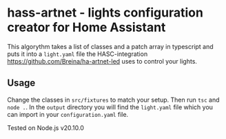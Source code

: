 # hass-artnet - lights configuration creator for Home Assistant

This algorythm takes a list of classes and a patch array in typescript and puts it into a `light.yaml` file the HASC-integration https://github.com/Breina/ha-artnet-led uses to control your lights.

## Usage

Change the classes in `src/fixtures` to match your setup. Then run `tsc` and `node .`. In the `output` directory you will find the `light.yaml` file which you can import in your `configuration.yaml` file.

Tested on Node.js v20.10.0
